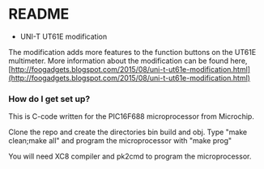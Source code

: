 # README #

* UNI-T UT61E modification

The modification adds more features to the function buttons on the UT61E multimeter.
More information about the modification can be found here,
[http://foogadgets.blogspot.com/2015/08/uni-t-ut61e-modification.html](http://foogadgets.blogspot.com/2015/08/uni-t-ut61e-modification.html)

### How do I get set up? ###

This is C-code written for the PIC16F688 microprocessor from Microchip.

Clone the repo and create the directories bin build and obj.
Type "make clean;make all" and program the microprocessor with "make prog"

You will need XC8 compiler and pk2cmd to program the microprocessor.